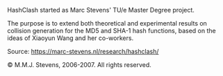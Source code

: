 HashClash started as Marc Stevens' TU/e Master Degree project.

The purpose is to extend both theoretical and experimental results on collision generation for the MD5 and SHA-1 hash functions, based on the ideas of Xiaoyun Wang and her co-workers.

Source: https://marc-stevens.nl/research/hashclash/

© M.M.J. Stevens, 2006-2007. All rights reserved.
